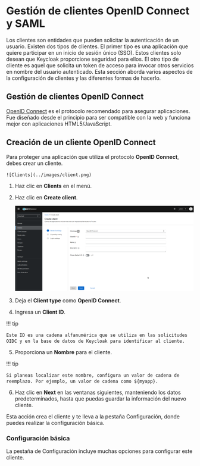 # Gestión de clientes OpenID Connect y SAML

Los clientes son entidades que pueden solicitar la autenticación de un usuario. Existen dos tipos de clientes. El primer tipo es una aplicación que quiere participar en un inicio de sesión único (SSO). Estos clientes solo desean que Keycloak proporcione seguridad para ellos. El otro tipo de cliente es aquel que solicita un token de acceso para invocar otros servicios en nombre del usuario autenticado. Esta sección aborda varios aspectos de la configuración de clientes y las diferentes formas de hacerlo.

## Gestión de clientes OpenID Connect

[OpenID Connect](https://www.keycloak.org/docs/latest/server_admin/index.html#con-oidc_server_administration_guide) es el protocolo recomendado para asegurar aplicaciones. Fue diseñado desde el principio para ser compatible con la web y funciona mejor con aplicaciones HTML5/JavaScript.

## Creación de un cliente OpenID Connect

Para proteger una aplicación que utiliza el protocolo **OpenID Connect**, debes crear un cliente.

    ![Clients](../images/client.png)

1. Haz clic en **Clients** en el menú.

2. Haz clic en **Create client**.

    ![Clients](../images/create_client.png)

3. Deja el **Client type** como **OpenID Connect**.

4. Ingresa un **Client ID**.

!!! tip

    Este ID es una cadena alfanumérica que se utiliza en las solicitudes OIDC y en la base de datos de Keycloak para identificar al cliente.

5. Proporciona un **Nombre** para el cliente.

!!! tip

    Si planeas localizar este nombre, configura un valor de cadena de reemplazo. Por ejemplo, un valor de cadena como ${myapp}.

6. Haz clic en **Next** en las ventanas siguientes, manteniendo los datos predeterminados, hasta que puedas guardar la información del nuevo cliente.

Esta acción crea el cliente y te lleva a la pestaña Configuración, donde puedes realizar la configuración básica.

### Configuración básica

La pestaña de Configuración incluye muchas opciones para configurar este cliente.
